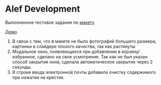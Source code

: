 # Alef Development

Выполненное тестовое задание по
[макету](https://www.figma.com/file/eawMCdTvRHFH4r6Ci11vSB/Test?node-id=1%3A4038)

[Демо](https://ksufanka91.github.io/test-alefDev/)

1. В связи с тем, что в макете не было фотографий большего размера, картинки в слайдере плохого 
качества, так как растянуты
2. Модальное окно, появляющееся при добавлении в корзину/избранное, сделано на свое усмотрение. Так как
не был указан способ закрытия окна, сделала автоматическое закрытие через 2 секунды.
3. В строке ввода электронной почты добавила очистку содержимого при нажатии на крестик.
